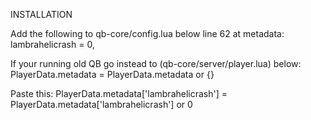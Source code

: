 INSTALLATION


Add the following to qb-core/config.lua below line 62 at metadata:
    lambrahelicrash = 0,


If your running old QB go instead to (qb-core/server/player.lua) below: 
   PlayerData.metadata = PlayerData.metadata or {}

Paste this:
    PlayerData.metadata['lambrahelicrash'] = PlayerData.metadata['lambrahelicrash'] or 0